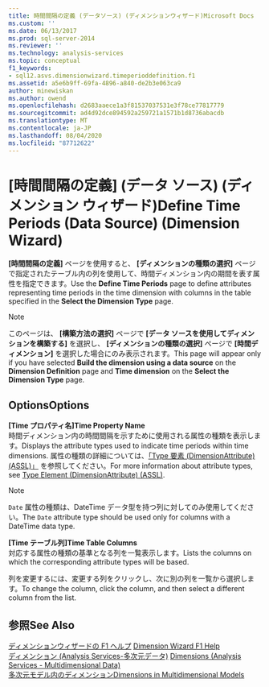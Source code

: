 ```yaml
---
title: 時間間隔の定義 (データソース) (ディメンションウィザード)Microsoft Docs
ms.custom: ''
ms.date: 06/13/2017
ms.prod: sql-server-2014
ms.reviewer: ''
ms.technology: analysis-services
ms.topic: conceptual
f1_keywords:
- sql12.asvs.dimensionwizard.timeperioddefinition.f1
ms.assetid: a5e6b9ff-69fa-4896-a840-de2b3e063ca9
author: minewiskan
ms.author: owend
ms.openlocfilehash: d2683aaece1a3f81537037531e3f78ce77817779
ms.sourcegitcommit: ad4d92dce894592a259721a1571b1d8736abacdb
ms.translationtype: MT
ms.contentlocale: ja-JP
ms.lasthandoff: 08/04/2020
ms.locfileid: "87712622"
---
```

# <a name="define-time-periods-data-source-dimension-wizard"></a><span data-ttu-id="e322e-102">[時間間隔の定義] (データ ソース) (ディメンション ウィザード)</span><span class="sxs-lookup"><span data-stu-id="e322e-102">Define Time Periods (Data Source) (Dimension Wizard)</span></span>
  <span data-ttu-id="e322e-103">**[時間間隔の定義]** ページを使用すると、 **[ディメンションの種類の選択]** ページで指定されたテーブル内の列を使用して、時間ディメンション内の期間を表す属性を指定できます。</span><span class="sxs-lookup"><span data-stu-id="e322e-103">Use the **Define Time Periods** page to define attributes representing time periods in the time dimension with columns in the table specified in the **Select the Dimension Type** page.</span></span>  
  
> [!NOTE]  
>  <span data-ttu-id="e322e-104">このページは、 **[構築方法の選択]** ページで **[データ ソースを使用してディメンションを構築する]** を選択し、 **[ディメンションの種類の選択]** ページで **[時間ディメンション]** を選択した場合にのみ表示されます。</span><span class="sxs-lookup"><span data-stu-id="e322e-104">This page will appear only if you have selected **Build the dimension using a data source** on the **Dimension Definition** page and **Time dimension** on the **Select the Dimension Type** page.</span></span>  
  
## <a name="options"></a><span data-ttu-id="e322e-105">Options</span><span class="sxs-lookup"><span data-stu-id="e322e-105">Options</span></span>  
 <span data-ttu-id="e322e-106">**[Time プロパティ名]**</span><span class="sxs-lookup"><span data-stu-id="e322e-106">**Time Property Name**</span></span>  
 <span data-ttu-id="e322e-107">時間ディメンション内の時間間隔を示すために使用される属性の種類を表示します。</span><span class="sxs-lookup"><span data-stu-id="e322e-107">Displays the attribute types used to indicate time periods within time dimensions.</span></span> <span data-ttu-id="e322e-108">属性の種類の詳細については、[「Type 要素 (DimensionAttribute) (ASSL)」](https://docs.microsoft.com/bi-reference/assl/properties/type-element-dimensionattribute-assl) を参照してください。</span><span class="sxs-lookup"><span data-stu-id="e322e-108">For more information about attribute types, see [Type Element &#40;DimensionAttribute&#41; &#40;ASSL&#41;](https://docs.microsoft.com/bi-reference/assl/properties/type-element-dimensionattribute-assl).</span></span>  
  
> [!NOTE]  
>  <span data-ttu-id="e322e-109">`Date` 属性の種類は、DateTime データ型を持つ列に対してのみ使用してください。</span><span class="sxs-lookup"><span data-stu-id="e322e-109">The `Date` attribute type should be used only for columns with a DateTime data type.</span></span>  
  
 <span data-ttu-id="e322e-110">**[Time テーブル列]**</span><span class="sxs-lookup"><span data-stu-id="e322e-110">**Time Table Columns**</span></span>  
 <span data-ttu-id="e322e-111">対応する属性の種類の基準となる列を一覧表示します。</span><span class="sxs-lookup"><span data-stu-id="e322e-111">Lists the columns on which the corresponding attribute types will be based.</span></span>  
  
 <span data-ttu-id="e322e-112">列を変更するには、変更する列をクリックし、次に別の列を一覧から選択します。</span><span class="sxs-lookup"><span data-stu-id="e322e-112">To change the column, click the column, and then select a different column from the list.</span></span>  
  
## <a name="see-also"></a><span data-ttu-id="e322e-113">参照</span><span class="sxs-lookup"><span data-stu-id="e322e-113">See Also</span></span>  
 <span data-ttu-id="e322e-114">[ディメンションウィザードの F1 ヘルプ](dimension-wizard-f1-help.md) </span><span class="sxs-lookup"><span data-stu-id="e322e-114">[Dimension Wizard F1 Help](dimension-wizard-f1-help.md) </span></span>  
 <span data-ttu-id="e322e-115">[ディメンション &#40;Analysis Services-多次元データ&#41;](multidimensional-models-olap-logical-dimension-objects/dimensions-analysis-services-multidimensional-data.md) </span><span class="sxs-lookup"><span data-stu-id="e322e-115">[Dimensions &#40;Analysis Services - Multidimensional Data&#41;](multidimensional-models-olap-logical-dimension-objects/dimensions-analysis-services-multidimensional-data.md) </span></span>  
 [<span data-ttu-id="e322e-116">多次元モデル内のディメンション</span><span class="sxs-lookup"><span data-stu-id="e322e-116">Dimensions in Multidimensional Models</span></span>](multidimensional-models/dimensions-in-multidimensional-models.md)  
  
  

